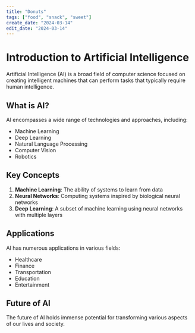 ```yaml
---
title: "Donuts"
tags: ["food", "snack", "sweet"]
create_date: "2024-03-14"
edit_date: "2024-03-14"
---
```


# Introduction to Artificial Intelligence

Artificial Intelligence (AI) is a broad field of computer science focused on creating intelligent machines that can perform tasks that typically require human intelligence.

## What is AI?

AI encompasses a wide range of technologies and approaches, including:

- Machine Learning
- Deep Learning
- Natural Language Processing
- Computer Vision
- Robotics

## Key Concepts

1. **Machine Learning**: The ability of systems to learn from data
2. **Neural Networks**: Computing systems inspired by biological neural networks
3. **Deep Learning**: A subset of machine learning using neural networks with multiple layers

## Applications

AI has numerous applications in various fields:

- Healthcare
- Finance
- Transportation
- Education
- Entertainment

## Future of AI

The future of AI holds immense potential for transforming various aspects of our lives and society. 